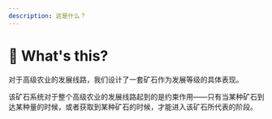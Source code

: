 ```yaml
---
description: 这是什么？
---
```


# 🧐 What's this?

对于高级农业的发展线路，我们设计了一套矿石作为发展等级的具体表现。

该矿石系统对于整个高级农业的发展线路起到的是约束作用——只有当某种矿石到达某种量的时候，或者获取到某种矿石的时候，才能进入该矿石所代表的阶段。
